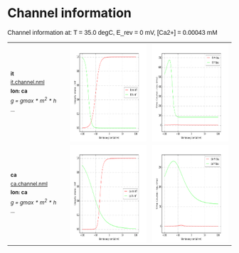 Channel information
===================

<p style="font-family:arial">Channel information at: T = 35.0 degC, E_rev = 0 mV, [Ca2+] = 0.00043 mM</p>

<table>
    <tr>
<td width="120px">
            <sup><b>it</b><br/>
            <a href="../it.channel.nml">it.channel.nml</a><br/>
            <b>Ion: ca</b><br/>
            <i>g = gmax * m<sup>2</sup> * h </i><br/>
            ...</sup>
</td>
<td>
<a href="it.inf.png"><img alt="it steady state" src="it.inf.png" height="220"/></a>
</td>
<td>
<a href="it.tau.png"><img alt="it time course" src="it.tau.png" height="220"/></a>
</td>
</tr>
<tr>
<td width="120px">
        <sup><b>ca</b><br/>
        <a href="../ca.channel.nml">ca.channel.nml</a><br/>
        <b>Ion: ca</b><br/>
        <i>g = gmax * m<sup>2</sup> * h </i><br/>
        ...</sup>
</td>
<td>
<a href="ca.inf.png"><img alt="ca steady state" src="ca.inf.png" height="220"/></a>
</td>
<td>
<a href="ca.tau.png"><img alt="ca time course" src="ca.tau.png" height="220"/></a>
</td>
</tr>
</table>
